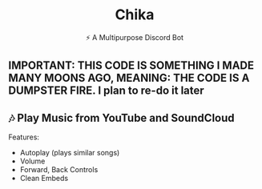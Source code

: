 <div align="center">
  <h1>Chika</h1>
  <p>⚡ A Multipurpose Discord Bot</p>
</div>

## IMPORTANT: THIS CODE IS SOMETHING I MADE MANY MOONS AGO, MEANING: THE CODE IS A DUMPSTER FIRE. I plan to re-do it later

## 🎶 Play Music from YouTube and SoundCloud
Features:
- Autoplay (plays similar songs)
- Volume
- Forward, Back Controls
- Clean Embeds
